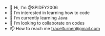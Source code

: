 - 👋 Hi, I’m @SPIDEY2006
- 👀 I’m interested in learning how to code
- 🌱 I’m currently learning Java
- 💞️ I’m looking to collaborate on codes
- 📫 How to reach me tracelturner@gmail.com

<!---
SPIDEY2006/SPIDEY2006 is a ✨ special ✨ repository because its `README.md` (this file) appears on your GitHub profile.
You can click the Preview link to take a look at your changes.
--->
